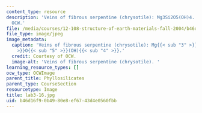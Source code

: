```yaml
---
content_type: resource
description: 'Veins of fibrous serpentine (chrysotile): Mg3Si2O5(OH)4. Courtesy of
  OCW.'
file: /media/courses/12-108-structure-of-earth-materials-fall-2004/b46d16f90b4980e8ef6743d4e0560fbb_lab3-16.jpg
file_type: image/jpeg
image_metadata:
  caption: 'Veins of fibrous serpentine (chrysotile): Mg{{< sub "3" >}}Si{{< sub "2"
    >}}O{{< sub "5" >}}(OH){{< sub "4" >}}.'
  credit: Courtesy of OCW.
  image-alt: 'Veins of fibrous serpentine (chrysotile). '
learning_resource_types: []
ocw_type: OCWImage
parent_title: Phyllosilicates
parent_type: CourseSection
resourcetype: Image
title: lab3-16.jpg
uid: b46d16f9-0b49-80e8-ef67-43d4e0560fbb
---
```

